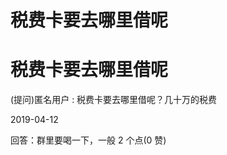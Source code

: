 # 税费卡要去哪里借呢

# 税费卡要去哪里借呢

(提问)匿名用户 : 税费卡要去哪里借呢？几十万的税费

2019-04-12

回答：群里要喝一下，一般 2 个点(0 赞)

<title class="calibre11">img11</title>